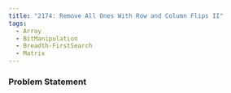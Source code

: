 ```yaml
---
title: "2174: Remove All Ones With Row and Column Flips II"
tags:
  - Array
  - BitManipulation
  - Breadth-FirstSearch
  - Matrix
---
```

### Problem Statement

